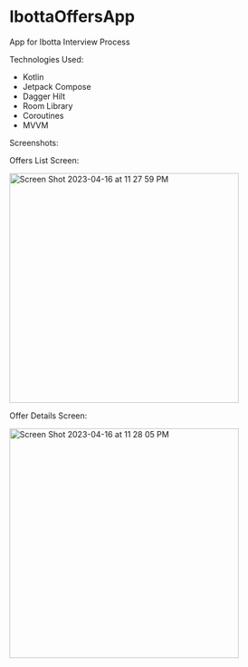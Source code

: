 # IbottaOffersApp
App for Ibotta Interview Process

Technologies Used:
- Kotlin
- Jetpack Compose
- Dagger Hilt
- Room Library
- Coroutines
- MVVM


Screenshots:

Offers List Screen:

<img width="405" alt="Screen Shot 2023-04-16 at 11 27 59 PM" src="https://user-images.githubusercontent.com/24919616/232371044-f191a9d3-8a43-48a3-b4d7-ff8467581e95.png">

Offer Details Screen:

<img width="405" alt="Screen Shot 2023-04-16 at 11 28 05 PM" src="https://user-images.githubusercontent.com/24919616/232371073-befcee7c-6e95-498a-8af0-fc4353e8d8e1.png">
